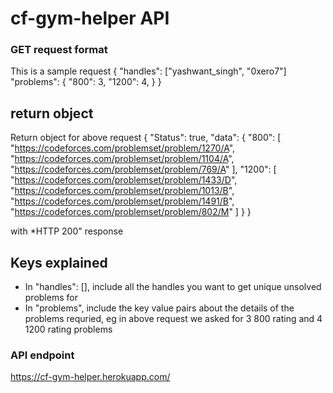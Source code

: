 # cf-gym-helper API

### GET request format
This is a sample request
{
    "handles": ["yashwant_singh", "0xero7"]
    "problems": {
        "800": 3,
        "1200": 4,
    }
}

## return object 
Return object for above request
{
    "Status": true,
    "data": {
        "800": [
            "https://codeforces.com/problemset/problem/1270/A",
            "https://codeforces.com/problemset/problem/1104/A",
            "https://codeforces.com/problemset/problem/769/A"
        ],
        "1200": [
            "https://codeforces.com/problemset/problem/1433/D",
            "https://codeforces.com/problemset/problem/1013/B",
            "https://codeforces.com/problemset/problem/1491/B",
            "https://codeforces.com/problemset/problem/802/M"
        ]
    }
}

with *HTTP 200" response

## Keys explained
- In "handles": [], include all the handles you want to get unique unsolved problems for
- In "problems", include the key value pairs about the details of the problems requried, eg in above request we asked for 3 800 rating and 4 1200 rating problems

### API endpoint
https://cf-gym-helper.herokuapp.com/
